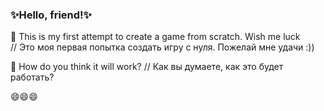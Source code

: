 ### ✨Hello, friend!✨

💬  This is my first attempt to create a game from scratch. Wish me luck  
        //  Это моя первая попытка создать игру с нуля. Пожелай мне удачи :))

🤔  How do you think it will work? 
        //  Как вы думаете, как это будет работать?

😄😄😄        

       
<!--
**jarosloov/jarosloov** is a ✨ _special_ ✨ repository because its `README.md` (this file) appears on your GitHub profile.

Here are some ideas to get you started:

- 🔭 I’m currently working on ...
- 🌱 I’m currently learning ...
- 👯 I’m looking to collaborate on ...
- 🤔 I’m looking for help with ...
- 💬 Ask me about ...
- 📫 How to reach me: ...
- 😄 Pronouns: ...
- ⚡ Fun fact: ...
-->
